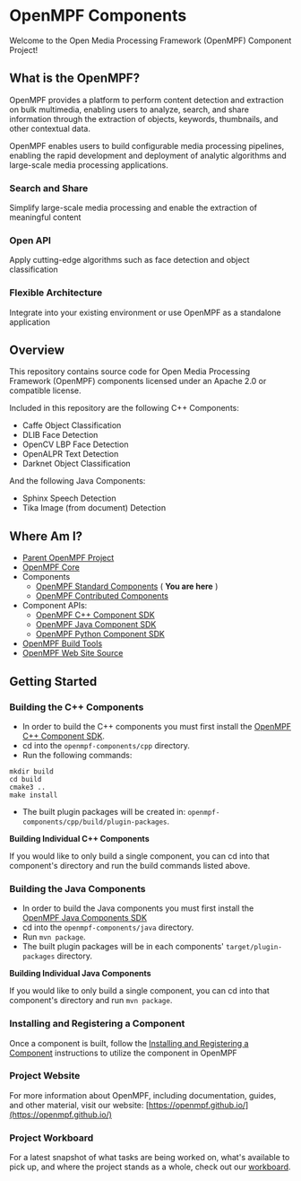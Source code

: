 # OpenMPF Components

Welcome to the Open Media Processing Framework (OpenMPF) Component Project!

## What is the OpenMPF?

OpenMPF provides a platform to perform content detection and extraction on bulk multimedia, enabling users to analyze, search, and share information through the extraction of objects, keywords, thumbnails, and other contextual data.

OpenMPF enables users to build configurable media processing pipelines, enabling the rapid development and deployment of analytic algorithms and large-scale media processing applications.

### Search and Share

Simplify large-scale media processing and enable the extraction of meaningful content

### Open API

Apply cutting-edge algorithms such as face detection and object classification

### Flexible Architecture

Integrate into your existing environment or use OpenMPF as a standalone application

## Overview

This repository contains source code for Open Media Processing Framework (OpenMPF) components licensed under an Apache 2.0 or compatible license.

Included in this repository are the following C++ Components:
- Caffe Object Classification
- DLIB Face Detection
- OpenCV LBP Face Detection
- OpenALPR Text Detection
- Darknet Object Classification

And the following Java Components:
- Sphinx Speech Detection
- Tika Image (from document) Detection

## Where Am I?

- [Parent OpenMPF Project](https://github.com/openmpf/openmpf-projects)
- [OpenMPF Core](https://github.com/openmpf/openmpf)
- Components
    * [OpenMPF Standard Components](https://github.com/openmpf/openmpf-components) ( **You are here** )
    * [OpenMPF Contributed Components](https://github.com/openmpf/openmpf-contrib-components)
- Component APIs:
    * [OpenMPF C++ Component SDK](https://github.com/openmpf/openmpf-cpp-component-sdk)
    * [OpenMPF Java Component SDK](https://github.com/openmpf/openmpf-java-component-sdk)
    * [OpenMPF Python Component SDK](https://github.com/openmpf/openmpf-python-component-sdk)
- [OpenMPF Build Tools](https://github.com/openmpf/openmpf-build-tools)
- [OpenMPF Web Site Source](https://github.com/openmpf/openmpf.github.io)

## Getting Started

### Building the C++ Components

- In order to build the C++ components you must first install the [OpenMPF C++ Component SDK](https://github.com/openmpf/openmpf-cpp-component-sdk).
- cd into the `openmpf-components/cpp` directory.
- Run the following commands:
```
mkdir build
cd build
cmake3 ..
make install
```

- The built plugin packages will be created in: `openmpf-components/cpp/build/plugin-packages`.

**Building Individual C++ Components**

If you would like to only build a single component, you can cd into that component's directory and run the build commands listed above.

### Building the Java Components

- In order to build the Java components you must first install the [OpenMPF Java Components SDK](https://github.com/openmpf/openmpf-java-component-sdk)
- cd into the `openmpf-components/java` directory.
- Run `mvn package`.
- The built plugin packages will be in each components' `target/plugin-packages` directory.

**Building Individual Java Components**

If you would like to only build a single component, you can cd into that component's directory and run `mvn package`.

### Installing and Registering a Component

Once a component is built, follow the [Installing and Registering a Component](https://openmpf.github.io/docs/site/Packaging-and-Registering-a-Component/#installing-and-registering-a-component) instructions to utilize the component in OpenMPF

### Project Website

For more information about OpenMPF, including documentation, guides, and other material, visit our website: [https://openmpf.github.io/](https://openmpf.github.io/)

### Project Workboard

For a latest snapshot of what tasks are being worked on, what's available to pick up, and where the project stands as a whole, check out our [workboard](https://github.com/orgs/openmpf/projects/3).
